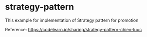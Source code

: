 # strategy-pattern
This example for implementation of Strategy pattern for promotion

Reference: https://codelearn.io/sharing/strategy-pattern-chien-luoc
